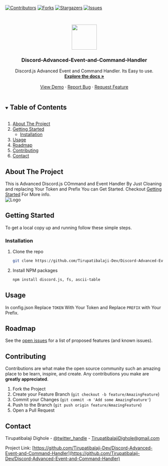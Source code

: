 
<!--
*** Thanks for checking out the Best-README-Template. If you have a suggestion
*** that would make this better, please fork the repo and create a pull request
*** or simply open an issue with the tag "enhancement".
*** Thanks again! Now go create something AMAZING! :D
***
***
***
*** To avoid retyping too much info. Do a search and replace for the following:
*** Tirupatibalaji-Dev, Discord-Advanced-Event-and-Command-Handler, twitter_handle, email, project_title, project_description
-->



<!-- PROJECT SHIELDS -->
<!--
*** I'm using markdown "reference style" links for readability.
*** Reference links are enclosed in brackets [ ] instead of parentheses ( ).
*** See the bottom of this document for the declaration of the reference variables
*** for contributors-url, forks-url, etc. This is an optional, concise syntax you may use.
*** https://www.markdownguide.org/basic-syntax/#reference-style-links
-->
[![Contributors][contributors-shield]][contributors-url]
[![Forks][forks-shield]][forks-url]
[![Stargazers][stars-shield]][stars-url]
[![Issues][issues-shield]][issues-url]



<!-- PROJECT LOGO -->
<br />
<p align="center">
  <a href="https://github.com/Tirupatibalaji-Dev/Discord-Advanced-Event-and-Command-Handler">
    <img src="https://cdn.discordapp.com/attachments/783701974079504394/832831384434769920/logo-square.png" width="80" height="80">
  </a>

  <h3 align="center">Discord-Advanced-Event-and-Command-Handler</h3>

  <p align="center">
    Discord.js Advanced Event and Command Handler. Its Easy to use.
    <br />
    <a href="https://github.com/Tirupatibalaji-Dev/Discord-Advanced-Event-and-Command-Handler"><strong>Explore the docs »</strong></a>
    <br />
    <br />
    <a href="https://github.com/Tirupatibalaji-Dev/Discord-Advanced-Event-and-Command-Handler">View Demo</a>
    ·
    <a href="https://github.com/Tirupatibalaji-Dev/Discord-Advanced-Event-and-Command-Handler/issues">Report Bug</a>
    ·
    <a href="https://github.com/Tirupatibalaji-Dev/Discord-Advanced-Event-and-Command-Handler/issues">Request Feature</a>
  </p>
</p>



<!-- TABLE OF CONTENTS -->
<details open="open">
  <summary><h2 style="display: inline-block">Table of Contents</h2></summary>
  <ol>
    <li>
      <a href="#about-the-project">About The Project</a>
      <ul>
      </ul>
    </li>
    <li>
      <a href="#getting-started">Getting Started</a>
      <ul>
        <li><a href="#installation">Installation</a></li>
      </ul>
    </li>
    <li><a href="#usage">Usage</a></li>
    <li><a href="#roadmap">Roadmap</a></li>
    <li><a href="#contributing">Contributing</a></li>
    <li><a href="#contact">Contact</a></li>
  </ol>
</details>



<!-- ABOUT THE PROJECT -->
## About The Project

This is Advanced Discord.js COmmand and Event Handler By Just Cloaning and replacing Your Token and Prefix You can Get Started. Checkout <a href="#getting-started">Getting Started</a> For More info.
<br>
 <img src="https://cdn.discordapp.com/attachments/783701974079504394/832827036270854184/unknown.png" alt="Logo">


<!-- GETTING STARTED -->
## Getting Started

To get a local copy up and running follow these simple steps.


### Installation

1. Clone the repo
   ```sh
   git clone https://github.com/Tirupatibalaji-Dev/Discord-Advanced-Event-and-Command-Handler.git
   ```
2. Install NPM packages
   ```sh
   npm install discord.js, fs, ascii-table
   ```



<!-- USAGE EXAMPLES -->
## Usage

In config.json Replace ```TOKEN``` With Your Token and Replace ```PREFIX``` with Your Prefix.


<!-- ROADMAP -->
## Roadmap

See the [open issues](https://github.com/Tirupatibalaji-Dev/Discord-Advanced-Event-and-Command-Handler/issues) for a list of proposed features (and known issues).



<!-- CONTRIBUTING -->
## Contributing

Contributions are what make the open source community such an amazing place to be learn, inspire, and create. Any contributions you make are **greatly appreciated**.

1. Fork the Project
2. Create your Feature Branch (`git checkout -b feature/AmazingFeature`)
3. Commit your Changes (`git commit -m 'Add some AmazingFeature'`)
4. Push to the Branch (`git push origin feature/AmazingFeature`)
5. Open a Pull Request


<!-- CONTACT -->
## Contact

Tirupatibalaji Dighole - [@twitter_handle](https://twitter.com/tirupat26490055) - TirupatibalajiDighole@gmail.com

Project Link: [https://github.com/Tirupatibalaji-Dev/Discord-Advanced-Event-and-Command-Handler](https://github.com/Tirupatibalaji-Dev/Discord-Advanced-Event-and-Command-Handler)





<!-- MARKDOWN LINKS & IMAGES -->
<!-- https://www.markdownguide.org/basic-syntax/#reference-style-links -->
[contributors-shield]: https://img.shields.io/github/contributors/Tirupatibalaji-Dev/Discord-Advanced-Event-and-Command-Handler.svg?style=for-the-badge
[contributors-url]: https://github.com/Tirupatibalaji-Dev/Discord-Advanced-Event-and-Command-Handler/graphs/contributors
[forks-shield]: https://img.shields.io/github/forks/Tirupatibalaji-Dev/Discord-Advanced-Event-and-Command-Handler.svg?style=for-the-badge
[forks-url]: https://github.com/Tirupatibalaji-Dev/Discord-Advanced-Event-and-Command-Handler/network/members
[stars-shield]: https://img.shields.io/github/stars/Tirupatibalaji-Dev/Discord-Advanced-Event-and-Command-Handler.svg?style=for-the-badge
[stars-url]: https://github.com/Tirupatibalaji-Dev/Discord-Advanced-Event-and-Command-Handler/stargazers
[issues-shield]: https://img.shields.io/github/issues/Tirupatibalaji-Dev/Discord-Advanced-Event-and-Command-Handler.svg?style=for-the-badge
[issues-url]: https://github.com/Tirupatibalaji-Dev/Discord-Advanced-Event-and-Command-Handler/issues
[license-shield]: https://img.shields.io/github/license/Tirupatibalaji-Dev/Discord-Advanced-Event-and-Command-Handler.svg?style=for-the-badge
